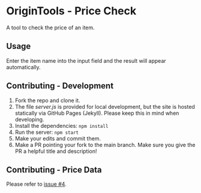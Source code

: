 # OriginTools - Price Check

A tool to check the price of an item.

## Usage

Enter the item name into the input field and the result will appear automatically.

## Contributing - Development

1. Fork the repo and clone it.
2. The file *server.js* is provided for local development, but the site is hosted statically via GitHub Pages (Jekyll). Please keep this in mind when developing.
3. Install the dependencies: `npm install`
4. Run the server: `npm start`
5. Make your edits and commit them.
6. Make a PR pointing your fork to the main branch. Make sure you give the PR a helpful title and description!

## Contributing - Price Data

Please refer to [issue #4](https://github.com/OriginTools/pricecheck/issues/4).

